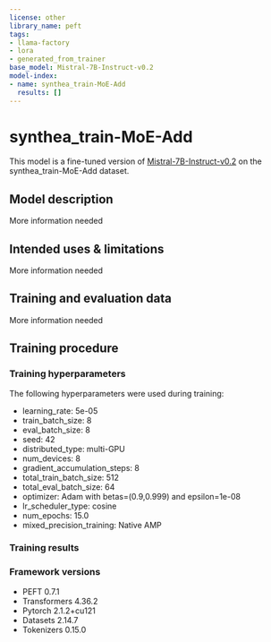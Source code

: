 ```yaml
---
license: other
library_name: peft
tags:
- llama-factory
- lora
- generated_from_trainer
base_model: Mistral-7B-Instruct-v0.2
model-index:
- name: synthea_train-MoE-Add
  results: []
---
```


<!-- This model card has been generated automatically according to the information the Trainer had access to. You
should probably proofread and complete it, then remove this comment. -->

# synthea_train-MoE-Add

This model is a fine-tuned version of [Mistral-7B-Instruct-v0.2](https://huggingface.co/Mistral-7B-Instruct-v0.2) on the synthea_train-MoE-Add dataset.

## Model description

More information needed

## Intended uses & limitations

More information needed

## Training and evaluation data

More information needed

## Training procedure

### Training hyperparameters

The following hyperparameters were used during training:
- learning_rate: 5e-05
- train_batch_size: 8
- eval_batch_size: 8
- seed: 42
- distributed_type: multi-GPU
- num_devices: 8
- gradient_accumulation_steps: 8
- total_train_batch_size: 512
- total_eval_batch_size: 64
- optimizer: Adam with betas=(0.9,0.999) and epsilon=1e-08
- lr_scheduler_type: cosine
- num_epochs: 15.0
- mixed_precision_training: Native AMP

### Training results



### Framework versions

- PEFT 0.7.1
- Transformers 4.36.2
- Pytorch 2.1.2+cu121
- Datasets 2.14.7
- Tokenizers 0.15.0